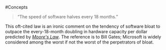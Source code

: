 #Concepts 
> “The speed of software halves every 18 months.”

This oft-cited law is an ironic comment on the tendency of software bloat to outpace the every-18-month doubling in hardware capacity per dollar predicted by [_Moore's Law_](http://www.catb.org/jargon/html/M/Moores-Law.html). The reference is to Bill Gates; Microsoft is widely considered among the worst if not the worst of the perpetrators of bloat.